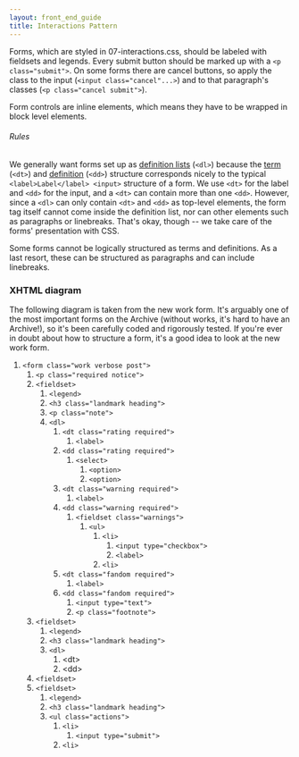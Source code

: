 ```yaml
---
layout: front_end_guide
title: Interactions Pattern
---
```


Forms, which are styled in 07-interactions.css, should be labeled with fieldsets and legends. Every submit button should be marked up with a `<p class="submit">`. On some forms there are cancel buttons, so apply the class to the input (`<input class="cancel"...>`) and to that paragraph's classes (`<p class="cancel submit">`).

Form controls are inline elements, which means they have to be wrapped in block level elements.

###### Rules

We generally want forms set up as [definition lists](http://www.w3schools.com/tags/tag_dl.asp) (`<dl>`) because the [term](http://www.w3schools.com/tags/tag_dt.asp) (`<dt>`) and [definition](http://www.w3schools.com/tags/tag_dd.asp) (`<dd>`) structure corresponds nicely to the typical `<label>Label</label> <input>` structure of a form. We use `<dt>` for the label and `<dd>` for the input, and a `<dt>` can contain more than one `<dd>`. However, since a `<dl>` can only contain `<dt>` and `<dd>` as top-level elements, the form tag itself cannot come inside the definition list, nor can other elements such as paragraphs or linebreaks. That's okay, though -- we take care of the forms' presentation with CSS.   

Some forms cannot be logically structured as terms and definitions. As a last resort, these can be structured as paragraphs and can include linebreaks.

### XHTML diagram

The following diagram is taken from the new work form. It's arguably one of the most important forms on the Archive (without works, it's hard to have an Archive!), so it's been carefully coded and rigorously tested. If you're ever in doubt about how to structure a form, it's a good idea to look at the new work form.

<ol class="diagram">
<li><code>&lt;form class="work verbose post"&gt;</code>
<ol>
<li><code>&lt;p class="required notice"&gt;</code></li>
<li><code>&lt;fieldset&gt;</code>
<ol>
<li><code>&lt;legend&gt;</code></li>
<li><code>&lt;h3 class="landmark heading"&gt;</code></li>
<li><code>&lt;p class="note"&gt;</code></li>
<li><code>&lt;dl&gt;</code>
<ol>
<li><code>&lt;dt class="rating required"&gt;</code>
<ol>
<li><code>&lt;label&gt;</code></li>
</ol></li>
<li><code>&lt;dd class="rating required"&gt;</code><ol>
<li><code>&lt;select&gt;</code>
<ol>
<li><code>&lt;option&gt;</code></li>
<li><code>&lt;option&gt;</code></li>
</ol></li>
</ol></li>
<li><code>&lt;dt class="warning required"&gt;</code>
<ol>
<li><code>&lt;label&gt;</code></li>
</ol></li>
<li><code>&lt;dd class="warning required"&gt;</code>
<ol>
<li><code>&lt;fieldset class="warnings"&gt;</code>
<ol>
<li><code>&lt;ul&gt;</code>
<ol>
<li><code>&lt;li&gt;</code>
<ol>
<li><code>&lt;input type="checkbox"&gt;</code></li>
<li><code>&lt;label&gt;</code></li>
</ol></li>
<li><code>&lt;li&gt;</code></li>
</ol></li>
</ol></li>
</ol></li>
<li><code>&lt;dt class="fandom required"&gt;</code>
<ol>
<li><code>&lt;label&gt;</code></li>
</ol></li>
<li><code>&lt;dd class="fandom required"&gt;</code>
<ol>
<li><code>&lt;input type="text"&gt;</code></li>
<li><code>&lt;p class="footnote"&gt;</code></li>
</ol></li>
</ol></li>
</ol></li>
<li><code>&lt;fieldset&gt;</code>
<ol>
<li><code>&lt;legend&gt;</code></li>
<li><code>&lt;h3 class="landmark heading"&gt;</code></li>
<li><code>&lt;dl&gt;</code>
<ol>
<li>&lt;dt&gt;</li>
<li>&lt;dd&gt;</li>
</ol></li>
</ol></li>
<li><code>&lt;fieldset&gt;</code></li>
<li><code>&lt;fieldset&gt;</code>
<ol>
<li><code>&lt;legend&gt;</code></li>
<li><code>&lt;h3 class="landmark heading"&gt;</code></li>
<li><code>&lt;ul class="actions"&gt;</code>
<ol>
<li><code>&lt;li&gt;</code>
<ol>
<li><code>&lt;input type="submit"&gt;</code></li>
</ol></li>
<li><code>&lt;li&gt;</code></li>
</ol></li>
</ol></li>
</ol></li>
</ol>
